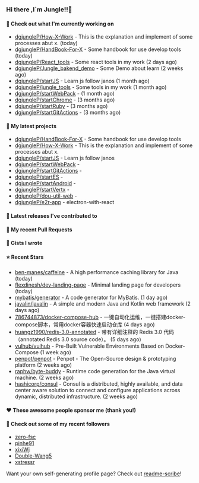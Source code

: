 ### Hi there ,I`m Jungle!!👋

#### 👷 Check out what I'm currently working on

- [dgjungleP/How-X-Work](https://github.com/dgjungleP/How-X-Work) - This is the explanation and implement of some processes abut x. (today)
- [dgjungleP/HandBook-For-X](https://github.com/dgjungleP/HandBook-For-X) - Some handbook for use develop tools (today)
- [dgjungleP/React_tools](https://github.com/dgjungleP/React_tools) - Some react tools in my work (2 days ago)
- [dgjungleP/Jungle_bakend_demo](https://github.com/dgjungleP/Jungle_bakend_demo) - Some Demo about learn (2 weeks ago)
- [dgjungleP/startJS](https://github.com/dgjungleP/startJS) - Learn js follow janos (1 month ago)
- [dgjungleP/jungle_tools](https://github.com/dgjungleP/jungle_tools) - Some tools in my work (1 month ago)
- [dgjungleP/startWebPack](https://github.com/dgjungleP/startWebPack) -  (1 month ago)
- [dgjungleP/startChrome](https://github.com/dgjungleP/startChrome) -  (3 months ago)
- [dgjungleP/startRuby](https://github.com/dgjungleP/startRuby) -  (3 months ago)
- [dgjungleP/startGitActions](https://github.com/dgjungleP/startGitActions) -  (3 months ago)

#### 🌱 My latest projects

- [dgjungleP/HandBook-For-X](https://github.com/dgjungleP/HandBook-For-X) - Some handbook for use develop tools
- [dgjungleP/How-X-Work](https://github.com/dgjungleP/How-X-Work) - This is the explanation and implement of some processes abut x.
- [dgjungleP/startJS](https://github.com/dgjungleP/startJS) - Learn js follow janos
- [dgjungleP/startWebPack](https://github.com/dgjungleP/startWebPack) - 
- [dgjungleP/startGitActions](https://github.com/dgjungleP/startGitActions) - 
- [dgjungleP/startES](https://github.com/dgjungleP/startES) - 
- [dgjungleP/startAndroid](https://github.com/dgjungleP/startAndroid) - 
- [dgjungleP/startVertx](https://github.com/dgjungleP/startVertx) - 
- [dgjungleP/dou-util-web](https://github.com/dgjungleP/dou-util-web) - 
- [dgjungleP/e2r-app](https://github.com/dgjungleP/e2r-app) - electron-with-react

#### 🔭 Latest releases I've contributed to


#### 🔨 My recent Pull Requests



#### 📓 Gists I wrote


#### ⭐ Recent Stars

- [ben-manes/caffeine](https://github.com/ben-manes/caffeine) - A high performance caching library for Java (today)
- [flexdinesh/dev-landing-page](https://github.com/flexdinesh/dev-landing-page) - Minimal landing page for developers (today)
- [mybatis/generator](https://github.com/mybatis/generator) - A code generator for MyBatis. (1 day ago)
- [javalin/javalin](https://github.com/javalin/javalin) - A simple and modern Java and Kotlin web framework (2 days ago)
- [786744873/docker-compose-hub](https://github.com/786744873/docker-compose-hub) - 一键自动化运维，一键搭建docker-compose脚本，常用docker容器快速启动仓库 (4 days ago)
- [huangz1990/redis-3.0-annotated](https://github.com/huangz1990/redis-3.0-annotated) - 带有详细注释的 Redis 3.0 代码（annotated Redis 3.0 source code）。 (5 days ago)
- [vulhub/vulhub](https://github.com/vulhub/vulhub) - Pre-Built Vulnerable Environments Based on Docker-Compose (1 week ago)
- [penpot/penpot](https://github.com/penpot/penpot) - Penpot - The Open-Source design &amp; prototyping platform (2 weeks ago)
- [raphw/byte-buddy](https://github.com/raphw/byte-buddy) - Runtime code generation for the Java virtual machine. (2 weeks ago)
- [hashicorp/consul](https://github.com/hashicorp/consul) - Consul is a distributed, highly available, and data center aware solution to connect and configure applications across dynamic, distributed infrastructure. (2 weeks ago)

#### ❤️ These awesome people sponsor me (thank you!)


#### 👯 Check out some of my recent followers

- [zero-fsc](https://github.com/zero-fsc)
- [pinhe91](https://github.com/pinhe91)
- [xixiWj](https://github.com/xixiWj)
- [Double-Wang5](https://github.com/Double-Wang5)
- [xstressr](https://github.com/xstressr)

Want your own self-generating profile page? Check out [readme-scribe](https://github.com/muesli/readme-scribe)!
